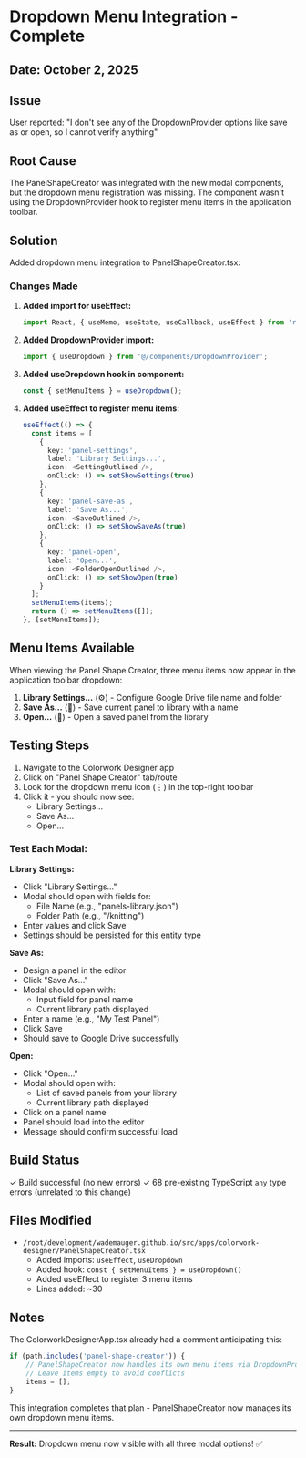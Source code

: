 # Dropdown Menu Integration - Complete

## Date: October 2, 2025

## Issue
User reported: "I don't see any of the DropdownProvider options like save as or open, so I cannot verify anything"

## Root Cause
The PanelShapeCreator was integrated with the new modal components, but the dropdown menu registration was missing. The component wasn't using the DropdownProvider hook to register menu items in the application toolbar.

## Solution
Added dropdown menu integration to PanelShapeCreator.tsx:

### Changes Made

1. **Added import for useEffect:**
   ```typescript
   import React, { useMemo, useState, useCallback, useEffect } from 'react';
   ```

2. **Added DropdownProvider import:**
   ```typescript
   import { useDropdown } from '@/components/DropdownProvider';
   ```

3. **Added useDropdown hook in component:**
   ```typescript
   const { setMenuItems } = useDropdown();
   ```

4. **Added useEffect to register menu items:**
   ```typescript
   useEffect(() => {
     const items = [
       {
         key: 'panel-settings',
         label: 'Library Settings...',
         icon: <SettingOutlined />,
         onClick: () => setShowSettings(true)
       },
       {
         key: 'panel-save-as',
         label: 'Save As...',
         icon: <SaveOutlined />,
         onClick: () => setShowSaveAs(true)
       },
       {
         key: 'panel-open',
         label: 'Open...',
         icon: <FolderOpenOutlined />,
         onClick: () => setShowOpen(true)
       }
     ];
     setMenuItems(items);
     return () => setMenuItems([]);
   }, [setMenuItems]);
   ```

## Menu Items Available

When viewing the Panel Shape Creator, three menu items now appear in the application toolbar dropdown:

1. **Library Settings...** (⚙️) - Configure Google Drive file name and folder
2. **Save As...** (💾) - Save current panel to library with a name
3. **Open...** (📁) - Open a saved panel from the library

## Testing Steps

1. Navigate to the Colorwork Designer app
2. Click on "Panel Shape Creator" tab/route
3. Look for the dropdown menu icon (⋮) in the top-right toolbar
4. Click it - you should now see:
   - Library Settings...
   - Save As...
   - Open...

### Test Each Modal:

**Library Settings:**
- Click "Library Settings..."
- Modal should open with fields for:
  - File Name (e.g., "panels-library.json")
  - Folder Path (e.g., "/knitting")
- Enter values and click Save
- Settings should be persisted for this entity type

**Save As:**
- Design a panel in the editor
- Click "Save As..."
- Modal should open with:
  - Input field for panel name
  - Current library path displayed
- Enter a name (e.g., "My Test Panel")
- Click Save
- Should save to Google Drive successfully

**Open:**
- Click "Open..."
- Modal should open with:
  - List of saved panels from your library
  - Current library path displayed
- Click on a panel name
- Panel should load into the editor
- Message should confirm successful load

## Build Status
✓ Build successful (no new errors)
✓ 68 pre-existing TypeScript `any` type errors (unrelated to this change)

## Files Modified
- `/root/development/wademauger.github.io/src/apps/colorwork-designer/PanelShapeCreator.tsx`
  - Added imports: `useEffect`, `useDropdown`
  - Added hook: `const { setMenuItems } = useDropdown()`
  - Added useEffect to register 3 menu items
  - Lines added: ~30

## Notes

The ColorworkDesignerApp.tsx already had a comment anticipating this:
```typescript
if (path.includes('panel-shape-creator')) {
    // PanelShapeCreator now handles its own menu items via DropdownProvider
    // Leave items empty to avoid conflicts
    items = [];
}
```

This integration completes that plan - PanelShapeCreator now manages its own dropdown menu items.

---

**Result:** Dropdown menu now visible with all three modal options! ✅
